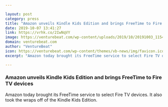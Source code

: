 ```yaml
---

layout: post
category: press
title: "Amazon unveils Kindle Kids Edition and brings FreeTime to Fire TV devices"
date: 2019-10-07 13:41:27
link: https://vrhk.co/2IwNqVY
image: https://venturebeat.com/wp-content/uploads/2019/10/20191003_115413.jpg?w=1200&strip=all
domain: venturebeat.com
author: "VentureBeat"
icon: https://venturebeat.com/wp-content/themes/vb-news/img/favicon.ico
excerpt: "Amazon today brought its FreeTime service to select Fire TV devices. It also took the wraps off of the Kindle Kids Edition."

---
```


### Amazon unveils Kindle Kids Edition and brings FreeTime to Fire TV devices

Amazon today brought its FreeTime service to select Fire TV devices. It also took the wraps off of the Kindle Kids Edition.